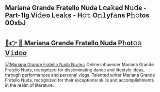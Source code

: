 ## Mariana Grande Fratello Nuda L𝚎a𝚔ed N𝚞𝚍e - Part-1lg Vi𝚍𝚎o L𝚎a𝚔s - H𝚘𝚝 O𝚗𝚕yf𝚊ns P𝚑𝚘tos 0OxbJ

# <h2><a href="http://kf3jcd.oniu.top/?m=Mariana+Grande+Fratello+Nuda">🔗👉 🔴 Mariana Grande Fratello Nuda P𝚑ot𝚘𝚜 V𝚒d𝚎o</a></h2>

[![Mariana Grande Fratello Nuda Nu𝚍e𝚜](https://i.imgur.com/0qMVB7G.gif)](http://kf3jcd.oniu.top/?m=Mariana+Grande+Fratello+Nuda)
Online influencer Mariana Grande Fratello Nuda, recognized for disseminating dance and lifestyle ideas, through performances and personal vlogs. Talented writer Mariana Grande Fratello Nuda, recognized for their exceptional skills and accomplishments in the realm of literature.  
